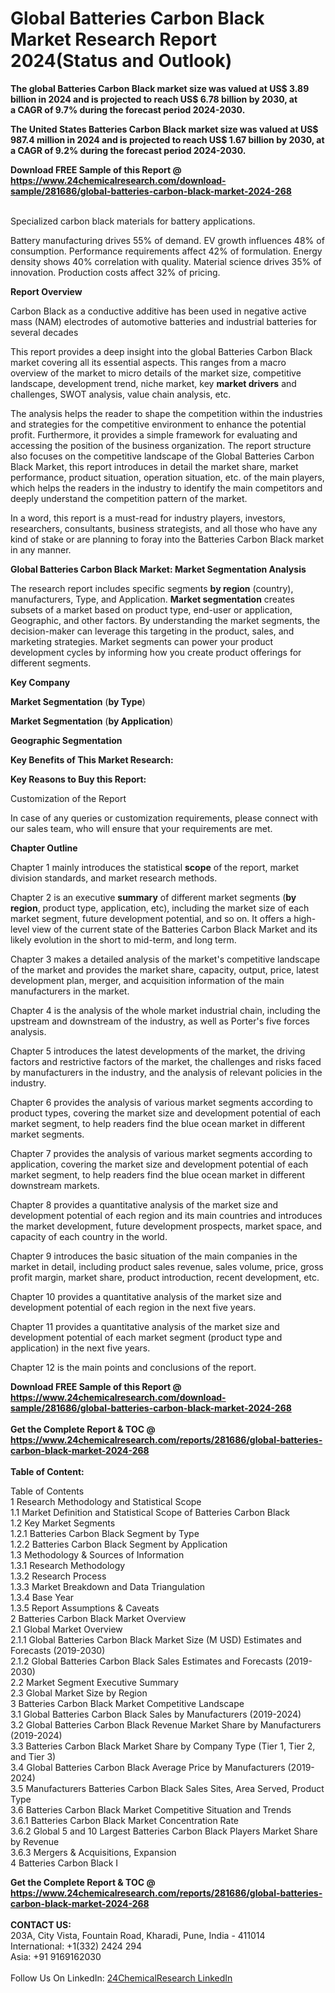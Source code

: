 <h1>Global Batteries Carbon Black Market Research Report 2024(Status and Outlook)</h1><p><strong>The global Batteries Carbon Black market size was valued at US$ 3.89 billion in 2024 and is projected to reach US$ 6.78 billion by 2030, at a CAGR of 9.7% during the forecast period 2024-2030.</strong></p><p>
</p><p><strong>The United States Batteries Carbon Black market size was valued at US$ 987.4 million in 2024 and is projected to reach US$ 1.67 billion by 2030, at a CAGR of 9.2% during the forecast period 2024-2030.</strong></p><div><b>Download FREE Sample of this Report @ 
            <a href="https://www.24chemicalresearch.com/download-sample/281686/global-batteries-carbon-black-market-2024-268">
            https://www.24chemicalresearch.com/download-sample/281686/global-batteries-carbon-black-market-2024-268</a></b></div><br><p>
</p><p>Specialized carbon black materials for battery applications.</p><p>
</p><p>Battery manufacturing drives 55% of demand. EV growth influences 48% of consumption. Performance requirements affect 42% of formulation. Energy density shows 40% correlation with quality. Material science drives 35% of innovation. Production costs affect 32% of pricing.</p><p>
</p><p><strong>Report Overview</strong></p><p>
</p><p></p><p>
</p><p>Carbon Black as a conductive additive has been used in negative active mass (NAM) electrodes of automotive batteries and industrial batteries for several decades</p><p>
</p><p>This report provides a deep insight into the global Batteries Carbon Black market covering all its essential aspects. This ranges from a macro overview of the market to micro details of the market size, competitive landscape, development trend, niche market, key <strong>market drivers</strong> and challenges, SWOT analysis, value chain analysis, etc.</p><p>
</p><p>The analysis helps the reader to shape the competition within the industries and strategies for the competitive environment to enhance the potential profit. Furthermore, it provides a simple framework for evaluating and accessing the position of the business organization. The report structure also focuses on the competitive landscape of the Global Batteries Carbon Black Market, this report introduces in detail the market share, market performance, product situation, operation situation, etc. of the main players, which helps the readers in the industry to identify the main competitors and deeply understand the competition pattern of the market.</p><p>
</p><p>In a word, this report is a must-read for industry players, investors, researchers, consultants, business strategists, and all those who have any kind of stake or are planning to foray into the Batteries Carbon Black market in any manner.</p><p>
</p><p><strong>Global Batteries Carbon Black Market: Market Segmentation Analysis</strong></p><p>
</p><p>The research report includes specific segments <strong>by region</strong> (country), manufacturers, Type, and Application. <strong>Market segmentation</strong> creates subsets of a market based on product type, end-user or application, Geographic, and other factors. By understanding the market segments, the decision-maker can leverage this targeting in the product, sales, and marketing strategies. Market segments can power your product development cycles by informing how you create product offerings for different segments.</p><p>
</p><p><strong>Key Company</strong></p><p>
</p><p>
</p><p><strong>Market Segmentation</strong> (<strong>by Type</strong>)</p><p>
</p><p>
</p><p><strong>Market Segmentation</strong> (<strong>by Application</strong>)</p><p>
</p><p>
</p><p><strong>Geographic Segmentation</strong></p><p>
</p><p>
</p><p><strong>Key Benefits of This Market Research:</strong></p><p>
</p><p>
</p><p><strong>Key Reasons to Buy this Report:</strong></p><p>
</p><p>
</p><p>Customization of the Report</p><p>
</p><p>In case of any queries or customization requirements, please connect with our sales team, who will ensure that your requirements are met.</p><p>
</p><p><strong>Chapter Outline</strong></p><p>
</p><p>Chapter 1 mainly introduces the statistical <strong>scope</strong> of the report, market division standards, and market research methods.</p><p>
</p><p>Chapter 2 is an executive <strong>summary</strong> of different market segments (<strong>by region</strong>, product type, application, etc), including the market size of each market segment, future development potential, and so on. It offers a high-level view of the current state of the Batteries Carbon Black Market and its likely evolution in the short to mid-term, and long term.</p><p>
</p><p>Chapter 3 makes a detailed analysis of the market's competitive landscape of the market and provides the market share, capacity, output, price, latest development plan, merger, and acquisition information of the main manufacturers in the market.</p><p>
</p><p>Chapter 4 is the analysis of the whole market industrial chain, including the upstream and downstream of the industry, as well as Porter's five forces analysis.</p><p>
</p><p>Chapter 5 introduces the latest developments of the market, the driving factors and restrictive factors of the market, the challenges and risks faced by manufacturers in the industry, and the analysis of relevant policies in the industry.</p><p>
</p><p>Chapter 6 provides the analysis of various market segments according to product types, covering the market size and development potential of each market segment, to help readers find the blue ocean market in different market segments.</p><p>
</p><p>Chapter 7 provides the analysis of various market segments according to application, covering the market size and development potential of each market segment, to help readers find the blue ocean market in different downstream markets.</p><p>
</p><p>Chapter 8 provides a quantitative analysis of the market size and development potential of each region and its main countries and introduces the market development, future development prospects, market space, and capacity of each country in the world.</p><p>
</p><p>Chapter 9 introduces the basic situation of the main companies in the market in detail, including product sales revenue, sales volume, price, gross profit margin, market share, product introduction, recent development, etc.</p><p>
</p><p>Chapter 10 provides a quantitative analysis of the market size and development potential of each region in the next five years.</p><p>
</p><p>Chapter 11 provides a quantitative analysis of the market size and development potential of each market segment (product type and application) in the next five years.</p><p>
</p><p>Chapter 12 is the main points and conclusions of the report.</p><p>

</p><div><b>Download FREE Sample of this Report @ 
            <a href="https://www.24chemicalresearch.com/download-sample/281686/global-batteries-carbon-black-market-2024-268">
            https://www.24chemicalresearch.com/download-sample/281686/global-batteries-carbon-black-market-2024-268</a></b></div><br><div><b>Get the Complete Report & TOC @ 
            <a href="https://www.24chemicalresearch.com/reports/281686/global-batteries-carbon-black-market-2024-268">
            https://www.24chemicalresearch.com/reports/281686/global-batteries-carbon-black-market-2024-268</a></b></div><br>
            <b>Table of Content:</b><p>Table of Contents<br />
 1 Research Methodology and Statistical Scope<br />
 1.1 Market Definition and Statistical Scope of Batteries Carbon Black<br />
 1.2 Key Market Segments<br />
 1.2.1 Batteries Carbon Black Segment by Type<br />
 1.2.2 Batteries Carbon Black Segment by Application<br />
 1.3 Methodology & Sources of Information<br />
 1.3.1 Research Methodology<br />
 1.3.2 Research Process<br />
 1.3.3 Market Breakdown and Data Triangulation<br />
 1.3.4 Base Year<br />
 1.3.5 Report Assumptions & Caveats<br />
 2 Batteries Carbon Black Market Overview<br />
 2.1 Global Market Overview<br />
 2.1.1 Global Batteries Carbon Black Market Size (M USD) Estimates and Forecasts (2019-2030)<br />
 2.1.2 Global Batteries Carbon Black Sales Estimates and Forecasts (2019-2030)<br />
 2.2 Market Segment Executive Summary<br />
 2.3 Global Market Size by Region<br />
 3 Batteries Carbon Black Market Competitive Landscape<br />
 3.1 Global Batteries Carbon Black Sales by Manufacturers (2019-2024)<br />
 3.2 Global Batteries Carbon Black Revenue Market Share by Manufacturers (2019-2024)<br />
 3.3 Batteries Carbon Black Market Share by Company Type (Tier 1, Tier 2, and Tier 3)<br />
 3.4 Global Batteries Carbon Black Average Price by Manufacturers (2019-2024)<br />
 3.5 Manufacturers Batteries Carbon Black Sales Sites, Area Served, Product Type<br />
 3.6 Batteries Carbon Black Market Competitive Situation and Trends<br />
 3.6.1 Batteries Carbon Black Market Concentration Rate<br />
 3.6.2 Global 5 and 10 Largest Batteries Carbon Black Players Market Share by Revenue<br />
 3.6.3 Mergers & Acquisitions, Expansion<br />
 4 Batteries Carbon Black I</p><div><b>Get the Complete Report & TOC @ 
            <a href="https://www.24chemicalresearch.com/reports/281686/global-batteries-carbon-black-market-2024-268">
            https://www.24chemicalresearch.com/reports/281686/global-batteries-carbon-black-market-2024-268</a></b></div><br><b>CONTACT US:</b><br>
            203A, City Vista, Fountain Road, Kharadi, Pune, India - 411014<br>
            International: +1(332) 2424 294<br>
            Asia: +91 9169162030 <br><br>
            Follow Us On LinkedIn: <a href="https://www.linkedin.com/company/24chemicalresearch/">24ChemicalResearch LinkedIn</a>
